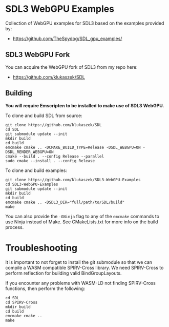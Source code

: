 # SDL3 WebGPU Examples

Collection of WebGPU examples for SDL3 based on the examples provided by: 

- https://github.com/TheSpydog/SDL_gpu_examples/


## SDL3 WebGPU Fork
You can acquire the WebGPU fork of SDL3 from my repo here: 

- https://github.com/klukaszek/SDL

## Building 

**You will require Emscripten to be installed to make use of SDL3 WebGPU.**

To clone and build SDL from source:
```
git clone https://github.com/klukaszek/SDL
cd SDL
git submodule update --init
mkdir build
cd build
emcmake cmake .. -DCMAKE_BUILD_TYPE=Release -DSDL_WEBGPU=ON -DSDL_RENDER_WEBGPU=ON
cmake --build . --config Release --parallel
sudo cmake --install . --config Release
```

To clone and build examples:
```
git clone https://github.com/klukaszek/SDL3-WebGPU-Examples
cd SDL3-WebGPU-Examples
git submodule update --init
mkdir build
cd build
emcmake cmake .. -DSDL3_DIR="full/path/to/SDL/build"
make
```

You can also provide the `-GNinja` flag to any of the `emcmake` commands to use Ninja instead of Make.
See CMakeLists.txt for more info on the build process.

# Troubleshooting

It is important to not forget to install the git submodule so that we can compile a WASM compatible SPIRV-Cross library. We need SPIRV-Cross to perform reflection for building valid BindGroupLayouts.

If you encounter any problems with WASM-LD not finding SPIRV-Cross functions, then perform the following:
```
cd SDL 
cd SPIRV-Cross
mkdir build
cd build
emcmake cmake ..
make
```

